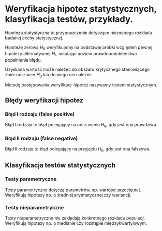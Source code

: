 # Weryfikacja hipotez statystycznych, klasyfikacja testów, przykłady.

Hipoteza statystyczna to przypuszczenie dotyczące nieznanego rozkładu badanej cechy statystycznej.

Hipotezę zerową $H_0$ weryfikujemy na podstawie próbki względem pewnej hipotezy alternatywnej $H_1$, ustalając poziom
prawdopodobieństwa popełnienia błędu.

Uzyskana wartość może należeć do obszaru krytycznego stanowiącego zbiór odrzuceń $H_0$ lub do niego nie należeć.

Metodę postępowania weryfikacji hipotez nazywamy testem statystycznym.

## Błędy weryfikacji hipotez

### Błąd I rodzaju (false positive)

Błąd I rodzaju to błąd polegający na odrzuceniu $H_0$, gdy jest ona prawdziwa.

### Błąd II rodzaju (false negative)

Błąd II rodzaju to błąd polegający na przyjęciu $H_0$, gdy jest ona fałszywa.

## Klasyfikacja testów statystycznych

### Testy parametryczne

Testy parametryczne dotyczą parametrów, np. wartości przeciętnej. Weryfikują hipotezy np. o średniej arytmetycznej czy
wariancji.

### Testy nieparametryczne

Testy nieparametryczne nie zakładają konkretnego rozkładu populacji. Weryfikują hipotezy np. o medianie czy rozstępie
międzykwartylowym.
